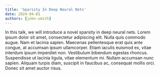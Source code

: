 ```yaml
---
title: 'Sparsity In Deep Neural Nets'
date: 2024-04-01
authors: [john-smith]
---
```


In this talk, we will introduce a novel sparsity in deep neural nets. Lorem ipsum dolor sit amet, consectetur adipiscing elit. Nulla quis commodo augue. Nam et lacinia sapien. Maecenas pellentesque erat quis ante congue, at accumsan ipsum ullamcorper. Etiam iaculis euismod ex, vitae interdum ipsum imperdiet non. Vestibulum bibendum egestas rhoncus. Suspendisse ut lacinia ligula, vitae elementum mi. Nullam accumsan nunc sapien. Aliquam turpis diam, suscipit in faucibus ac, consequat mollis orci. Donec sit amet auctor risus.
